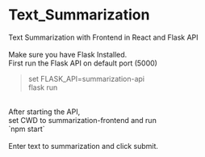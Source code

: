 # Text_Summarization
 Text Summarization with Frontend in React and Flask API<br>
<br>
Make sure you have Flask Installed.<br>
First run the Flask API on default port (5000)<br>
> set FLASK_API=summarization-api<br>
> flask run
<br>
After starting the API,<br>
set CWD to summarization-frontend and run<br>
`npm start`<br>
<br> 
Enter text to summarization and click submit.
